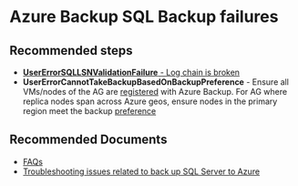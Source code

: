 <properties
                pageTitle="Azure Backup SQL Backup failures"
                description="Azure Backup SQL Backup failures"
                service="microsoft.recoveryservices"
                resource="vaults"
                authors="srinathvasireddy"
                displayOrder=""
                selfHelpType="generic"
                supportTopicIds="32605791"
                resourceTags=""
                productPesIds="15207"
                cloudEnvironments="public"
/>

# Azure Backup SQL Backup failures

## **Recommended steps**
- [**UserErrorSQLLSNValidationFailure** - Log chain is broken](https://docs.microsoft.com/azure/backup/backup-sql-server-azure-troubleshoot#usererrorsqllsnvalidationfailure) </br>
- **UserErrorCannotTakeBackupBasedOnBackupPreference** - Ensure all VMs/nodes of the AG are [registered](https://docs.microsoft.com/azure/backup/backup-azure-sql-database#discover-sql-server-databases) with Azure Backup. For AG where replica nodes span across Azure geos, ensure nodes in the primary region meet the backup [preference](https://docs.microsoft.com/sql/database-engine/availability-groups/windows/availability-group-properties-new-availability-group-backup-preferences-page) </br>

## **Recommended Documents**
- [FAQs](https://docs.microsoft.com/azure/backup/backup-azure-sql-database#faq)</br>
- [Troubleshooting issues related to back up SQL Server to Azure](https://docs.microsoft.com/azure/backup/backup-sql-server-azure-troubleshoot)</br>
